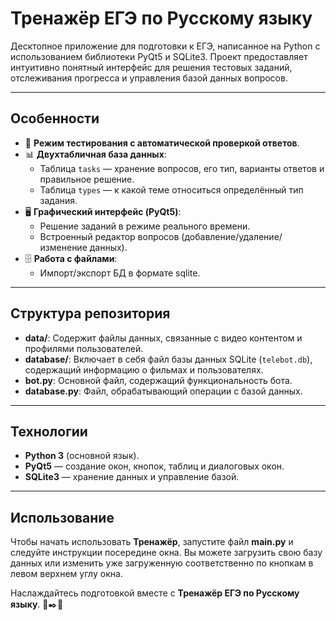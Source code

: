 # Тренажёр ЕГЭ по Русскому языку

Десктопное приложение для подготовки к ЕГЭ, написанное на Python с использованием библиотеки PyQt5 и SQLite3. Проект предоставляет интуитивно понятный интерфейс для решения тестовых заданий, отслеживания прогресса и управления базой данных вопросов.

---

## Особенности
- 📝 **Режим тестирования с автоматической проверкой ответов**.
- 📊 **Двухтабличная база данных**:
    - Таблица `tasks` — хранение вопросов, его тип, варианты ответов и правильное решение.
    - Таблица `types` — к какой теме относиться определённый тип задания.
- 🖥️ **Графический интерфейс (PyQt5)**:
    - Решение заданий в режиме реального времени.
    - Встроенный редактор вопросов (добавление/удаление/изменение данных).
- 🗄️ **Работа с файлами**:
    - Импорт/экспорт БД в формате sqlite.

---

## Структура репозитория

- **data/**: Содержит файлы данных, связанные с видео контентом и профилями пользователей.
- **database/**: Включает в себя файл базы данных SQLite (`telebot.db`), содержащий информацию о фильмах и пользователях.
- **bot.py**: Основной файл, содержащий функциональность бота.
- **database.py**: Файл, обрабатывающий операции с базой данных.

---

## Технологии
- **Python 3** (основной язык).
- **PyQt5** — создание окон, кнопок, таблиц и диалоговых окон.
- **SQLite3** — хранение данных и управление базой.

---

## Использование

Чтобы начать использовать **Тренажёр**, запустите файл **main.py** и следуйте инструкции посередине окна. Вы можете загрузить свою базу данных или изменить уже загруженную соответственно по кнопкам в левом верхнем углу окна.

Наслаждайтесь подготовкой вместе с **Тренажёр ЕГЭ по Русскому языку**. 📝✒️📖
